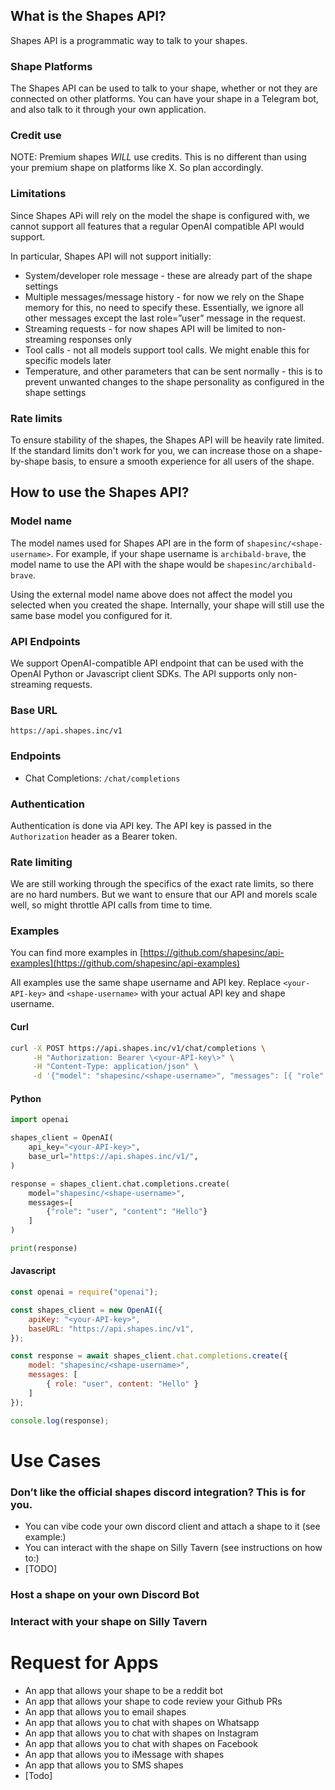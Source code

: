 ## What is the Shapes API?

Shapes API is a programmatic way to talk to your shapes.

### Shape Platforms

The Shapes API can be used to talk to your shape, whether or not they are connected on other platforms. You can have your shape in a Telegram bot, and also talk to it through your own application.

### Credit use

NOTE: Premium shapes *WILL* use credits.
This is no different than using your premium shape on platforms like X. So plan accordingly.

### Limitations

Since Shapes APi will rely on the model the shape is configured with, we cannot support all features that a regular OpenAI compatible API would support.

In particular, Shapes API will not support initially:

* System/developer role message \- these are already part of the shape settings
* Multiple messages/message history \- for now we rely on the Shape memory for this, no need to specify these. Essentially, we ignore all other messages except the last role=”user” message in the request.
* Streaming requests \- for now shapes API will be limited to non-streaming responses only
* Tool calls \- not all models support tool calls. We might enable this for specific models later
* Temperature, and other parameters that can be sent normally \- this is to prevent unwanted changes to the shape personality as configured in the shape settings

### Rate limits

To ensure stability of the shapes, the Shapes API will be heavily rate limited. If the standard limits don't work for you, we can increase those on a shape-by-shape basis, to ensure a smooth experience for all users of the shape.

## How to use the Shapes API?

### Model name

The model names used for Shapes API are in the form of `shapesinc/<shape-username>`. For example, if your shape username is `archibald-brave`, the model name to use the API with the shape would be `shapesinc/archibald-brave`.

Using the external model name above does not affect the model you selected when you created the shape. Internally, your shape will still use the same base model you configured for it.

### API Endpoints

We support OpenAI-compatible API endpoint that can be used with the OpenAI Python or Javascript client SDKs. The API supports only non-streaming requests.

### Base URL

`https://api.shapes.inc/v1`

### Endpoints

- Chat Completions: `/chat/completions`

### Authentication

Authentication is done via API key. The API key is passed in the `Authorization` header as a Bearer token.

### Rate limiting

We are still working through the specifics of the exact rate limits, so there are no hard numbers. But we want to ensure that our API and morels scale well, so might throttle API calls from time to time.

### Examples

You can find more examples in [https://github.com/shapesinc/api-examples](https://github.com/shapesinc/api-examples)

All examples use the same shape username and API key. Replace `<your-API-key>` and `<shape-username>` with your actual API key and shape username.

#### Curl

```bash
curl -X POST https://api.shapes.inc/v1/chat/completions \
     -H "Authorization: Bearer \<your-API-key\>" \
     -H "Content-Type: application/json" \
     -d '{"model": "shapesinc/<shape-username>", "messages": [{ "role": "user", "content": "Hello" }]}'
```

#### Python

```python
import openai

shapes_client = OpenAI(
    api_key="<your-API-key>",
    base_url="https://api.shapes.inc/v1/",
)

response = shapes_client.chat.completions.create(
    model="shapesinc/<shape-username>",
    messages=[
        {"role": "user", "content": "Hello"}
    ]
)

print(response)
```

#### Javascript

```Javascript
const openai = require("openai");

const shapes_client = new OpenAI({
    apiKey: "<your-API-key>",
    baseURL: "https://api.shapes.inc/v1",
});

const response = await shapes_client.chat.completions.create({
    model: "shapesinc/<shape-username>",
    messages: [
        { role: "user", content: "Hello" }
    ]
});

console.log(response);
```

# Use Cases

### **Don’t like the official shapes discord integration? This is for you.**

- You can vibe code your own discord client and attach a shape to it (see example:)
- You can interact with the shape on Silly Tavern (see instructions on how to:)
- \[TODO\]

### **Host a shape on your own Discord Bot**

### **Interact with your shape on Silly Tavern**

# Request for Apps

- An app that allows your shape to be a reddit bot
- An app that allows your shape to code review your Github PRs
- An app that allows you to email shapes
- An app that allows you to chat with shapes on Whatsapp
- An app that allows you to chat with shapes on Instagram
- An app that allows you to chat with shapes on Facebook
- An app that allows you to iMessage with shapes
- An app that allows you to SMS shapes
- \[Todo\]